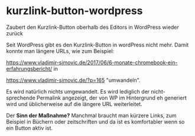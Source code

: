 # kurzlink-button-wordpress
Zaubert den Kurzlink-Button oberhalb des Editors in WordPress wieder zurück

Seit WordPress gibt es den Kurzlink-Button in wordPress nicht mehr. Damit konnte man längere URLs, wie zum Beispiel:

https://www.vladimir-simovic.de/2017/06/6-monate-chromebook-ein-erfahrungsbericht/ in 

https://www.vladimir-simovic.de/?p=165 "umwandeln".

Es wird natürlich nichts umgewandelt. Es wird lediglich der nicht-sprechende Permalink angezeigt, der von WP im Hintergrund eh generiert wird und üblicherweise auf die längere URL weiterleitet.

Der **Sinn der Maßnahme?** Manchmal braucht man kürzere Links, zum Beispiel in Büchern oder zeitschriften und da ist es komfortabler wenn so ein Button aktiv ist.
